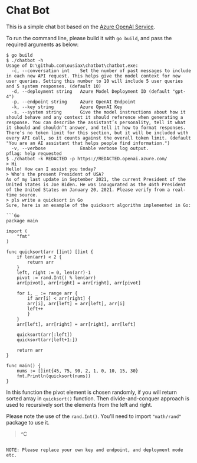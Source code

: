 # Chat Bot

This is a simple chat bot based on the [Azure OpenAI Service](https://learn.microsoft.com/en-us/azure/ai-services/openai/overview).

To run the command line, please build it with `go build`, and pass the required arguments as below:

```console
$ go build
$ ./chatbot -h
Usage of D:\github.com\ousiax\chatbot\chatbot.exe:
  -c, --conversation int    Set the number of past messages to include in each new API request. This helps give the model context for new user queries. Setting this number to 10 will include 5 user queries and 5 system responses. (default 10)
  -d, --deployment string   Azure Model Deployment ID (default "gpt-4")
  -p, --endpoint string     Azure OpenAI Endpoint
  -k, --key string          Azure OpenAI Key
  -s, --system string       Give the model instructions about how it should behave and any context it should reference when generating a response. You can describe the assistant’s personality, tell it what it should and shouldn’t answer, and tell it how to format responses. There’s no token limit for this section, but it will be included with every API call, so it counts against the overall token limit. (default "You are an AI assistant that helps people find information.")
  -v, --verbose             Enable verbose log output.
pflag: help requested
$ ./chatbot -k REDACTED -p https://REDACTED.openai.azure.com/
> Hi
Hello! How can I assist you today?
> Who's the present President of USA?
As of my last update in September 2021, the current President of the United States is Joe Biden. He was inaugurated as the 46th President of the United States on January 20, 2021. Please verify from a real-time source.
> pls write a quicksort in Go
Sure, here is an example of the quicksort algorithm implemented in Go:

```Go
package main

import (
    "fmt"
)

func quicksort(arr []int) []int {
    if len(arr) < 2 {
        return arr
    }
    left, right := 0, len(arr)-1
    pivot := rand.Int() % len(arr)
    arr[pivot], arr[right] = arr[right], arr[pivot]

    for i, _ := range arr {
        if arr[i] < arr[right] {
        arr[i], arr[left] = arr[left], arr[i]
        left++
        }
    }
    arr[left], arr[right] = arr[right], arr[left]

    quicksort(arr[:left])
    quicksort(arr[left+1:])

    return arr
}

func main() {
    nums := []int{45, 75, 90, 2, 1, 0, 10, 15, 30}
    fmt.Println(quicksort(nums))
}
```
In this function the pivot element is chosen randomly, if you will return sorted array in `quicksort()` function. Then divide-and-conquer approach is used to recursively sort the elements from the left and right.

Please note the use of the `rand.Int()`. You'll need to import `"math/rand"` package to use it.
>^C
```

NOTE: Please replace your own key and endpoint, and deployment mode etc.
